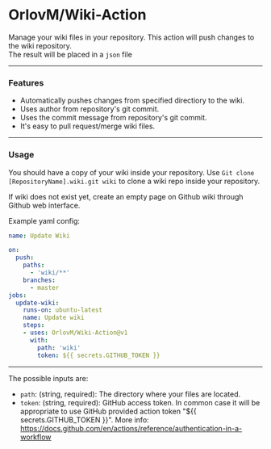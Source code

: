 # OrlovM/Wiki-Action
Manage your wiki files in your repository. This action will push changes to the wiki repository.  
The result will be placed in a `json` file


---
### Features

- Automatically pushes changes from specified directiory to the wiki.
- Uses author from repository's git commit.
- Uses the commit message from repository's git commit. 
- It's easy to pull request/merge wiki files. 

---
### Usage

You should have a copy of your wiki inside your repository.
Use ```Git clone [RepositoryName].wiki.git wiki``` to clone a wiki repo inside your repository.

If wiki does not exist yet, create an empty page on Github wiki through Github web interface.


Example yaml config:

```yaml
name: Update Wiki

on:
  push:
    paths:
      - 'wiki/**'
    branches:
      - master
jobs:
  update-wiki:
    runs-on: ubuntu-latest
    name: Update wiki
    steps:
    - uses: OrlovM/Wiki-Action@v1
      with:
        path: 'wiki'
        token: ${{ secrets.GITHUB_TOKEN }}
```
---
The possible inputs are:

- `path`: (string, required): The directory where your files are located. 
- `token`: (string, required): GitHub access token. In common case it will be appropriate to use GitHub provided action token "${{ secrets.GITHUB_TOKEN }}". More info: https://docs.github.com/en/actions/reference/authentication-in-a-workflow

